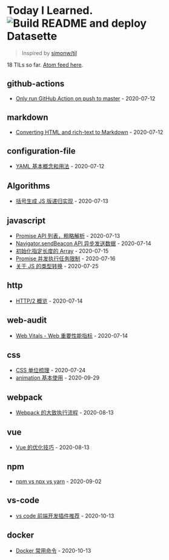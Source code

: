 # Today I Learned. ![Build README and deploy Datasette](https://github.com/mopig/til/workflows/Build%20README%20and%20deploy%20Datasette/badge.svg)

> Inspired by [simonw/til](https://github.com/simonw/til)

<!-- count starts -->18<!-- count ends --> TILs so far. <a href="https://til.xiaozhu.dev/til/feed.atom">Atom feed here</a>.

<!-- index starts -->
## github-actions

* [Only run GitHub Action on push to master](https://github.com/mopig/til/blob/master/github-actions/only-master.md) - 2020-07-12

## markdown

* [Converting HTML and rich-text to Markdown](https://github.com/mopig/til/blob/master/markdown/converting-to-markdown.md) - 2020-07-12

## configuration-file

* [YAML 基本概念和用法](https://github.com/mopig/til/blob/master/configuration-file/about-yaml.md) - 2020-07-12

## Algorithms

* [括号生成 JS 版递归实现](https://github.com/mopig/til/blob/master/Algorithms/generate-parentheses.md) - 2020-07-13

## javascript

* [Promise API 列表，粗略解析](https://github.com/mopig/til/blob/master/javascript/promise-api.md) - 2020-07-13
* [Navigator.sendBeacon API 异步发送数据](https://github.com/mopig/til/blob/master/javascript/send-beacon.md) - 2020-07-14
* [初始化指定长度的 Array](https://github.com/mopig/til/blob/master/javascript/init-array.md.md) - 2020-07-15
* [Promise 并发执行任务限制](https://github.com/mopig/til/blob/master/javascript/promise-concurrency.md.md) - 2020-07-16
* [关于 JS 的类型转换](https://github.com/mopig/til/blob/master/javascript/conversion-algorithm.md.md) - 2020-07-25

## http

* [HTTP/2 概览](https://github.com/mopig/til/blob/master/http/http_2.md) - 2020-07-14

## web-audit

* [Web Vitals - Web 重要性能指标](https://github.com/mopig/til/blob/master/web-audit/web-vitals.md) - 2020-07-14

## css

* [CSS 单位梳理](https://github.com/mopig/til/blob/master/css/css-unit.md) - 2020-07-24
* [animation 基本使用](https://github.com/mopig/til/blob/master/css/animation-basic.md.md) - 2020-09-29

## webpack

* [Webpack 的大致执行流程](https://github.com/mopig/til/blob/master/webpack/webpack-flow.md) - 2020-08-13

## vue

* [Vue 的优化技巧](https://github.com/mopig/til/blob/master/vue/optimize-skills.md) - 2020-08-13

## npm

* [npm vs npx vs yarn](https://github.com/mopig/til/blob/master/npm/npm-npx-yarn.md) - 2020-09-02

## vs-code

* [vs code 前端开发插件推荐](https://github.com/mopig/til/blob/master/vs-code/extensions.md) - 2020-10-13

## docker

* [Docker 常用命令](https://github.com/mopig/til/blob/master/docker/docker-cli.md) - 2020-10-13
<!-- index ends -->
